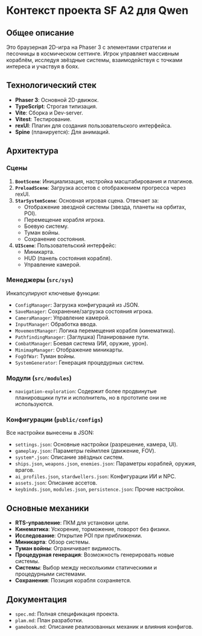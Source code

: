 # Контекст проекта SF A2 для Qwen

## Общее описание
Это браузерная 2D-игра на Phaser 3 с элементами стратегии и песочницы в космическом сеттинге. Игрок управляет массивным кораблём, исследуя звёздные системы, взаимодействуя с точками интереса и участвуя в боях.

## Технологический стек
- **Phaser 3**: Основной 2D-движок.
- **TypeScript**: Строгая типизация.
- **Vite**: Сборка и Dev-server.
- **Vitest**: Тестирование.
- **rexUI**: Плагин для создания пользовательского интерфейса.
- **Spine** (планируется): Для анимаций.

## Архитектура
### Сцены
1.  **`BootScene`**: Инициализация, настройка масштабирования и плагинов.
2.  **`PreloadScene`**: Загрузка ассетов с отображением прогресса через rexUI.
3.  **`StarSystemScene`**: Основная игровая сцена. Отвечает за:
    -   Отображение звездной системы (звезда, планеты на орбитах, POI).
    -   Перемещение корабля игрока.
    -   Боевую систему.
    -   Туман войны.
    -   Сохранение состояния.
4.  **`UIScene`**: Пользовательский интерфейс:
    -   Миникарта.
    -   HUD (панель состояния корабля).
    -   Управление камерой.

### Менеджеры (`src/sys`)
Инкапсулируют ключевые функции:
-   `ConfigManager`: Загрузка конфигураций из JSON.
-   `SaveManager`: Сохранение/загрузка состояния игрока.
-   `CameraManager`: Управление камерой.
-   `InputManager`: Обработка ввода.
-   `MovementManager`: Логика перемещения корабля (кинематика).
-   `PathfindingManager`: (Заглушка) Планирование пути.
-   `CombatManager`: Боевая система (ИИ, оружие, урон).
-   `MinimapManager`: Отображение миникарты.
-   `FogOfWar`: Туман войны.
-   `SystemGenerator`: Генерация процедурных систем.

### Модули (`src/modules`)
-   `navigation-exploration`: Содержит более продвинутые планировщики пути и исполнитель, но в прототипе они не используются.

### Конфигурации (`public/configs`)
Все настройки вынесены в JSON:
-   `settings.json`: Основные настройки (разрешение, камера, UI).
-   `gameplay.json`: Параметры геймплея (движение, FOV).
-   `system*.json`: Описание звёздных систем.
-   `ships.json`, `weapons.json`, `enemies.json`: Параметры кораблей, оружия, врагов.
-   `ai_profiles.json`, `stardwellers.json`: Конфигурации ИИ и NPC.
-   `assets.json`: Описание ассетов.
-   `keybinds.json`, `modules.json`, `persistence.json`: Прочие настройки.

## Основные механики
-   **RTS-управление**: ПКМ для установки цели.
-   **Кинематика**: Ускорение, торможение, поворот без физики.
-   **Исследование**: Открытие POI при приближении.
-   **Миникарта**: Обзор системы.
-   **Туман войны**: Ограничивает видимость.
-   **Процедурная генерация**: Возможность генерировать новые системы.
-   **Системы**: Выбор между несколькими статическими и процедурными системами.
-   **Сохранения**: Позиция корабля сохраняется.

## Документация
-   `spec.md`: Полная спецификация проекта.
-   `plam.md`: План разработки.
-   `gamebook.md`: Описание реализованных механик и влияния конфигов.